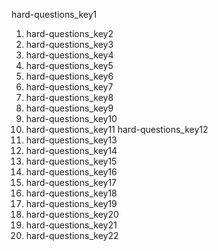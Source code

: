 hard-questions_key1
1. hard-questions_key2
2. hard-questions_key3
3. hard-questions_key4
4. hard-questions_key5
5. hard-questions_key6
6. hard-questions_key7
7. hard-questions_key8
8. hard-questions_key9
9. hard-questions_key10
10. hard-questions_key11
hard-questions_key12
1. hard-questions_key13
2. hard-questions_key14
3. hard-questions_key15
4. hard-questions_key16
5. hard-questions_key17
6. hard-questions_key18
7. hard-questions_key19
8. hard-questions_key20
9. hard-questions_key21
10. hard-questions_key22
